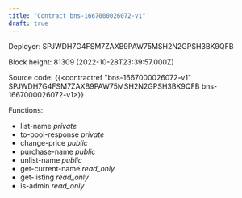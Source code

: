 ```yaml
---
title: "Contract bns-1667000026072-v1"
draft: true
---
```

Deployer: SPJWDH7G4FSM7ZAXB9PAW75MSH2N2GPSH3BK9QFB


 



Block height: 81309 (2022-10-28T23:39:57.000Z)

Source code: {{<contractref "bns-1667000026072-v1" SPJWDH7G4FSM7ZAXB9PAW75MSH2N2GPSH3BK9QFB bns-1667000026072-v1>}}

Functions:

* list-name _private_
* to-bool-response _private_
* change-price _public_
* purchase-name _public_
* unlist-name _public_
* get-current-name _read_only_
* get-listing _read_only_
* is-admin _read_only_
